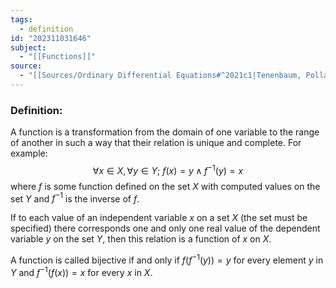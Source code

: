 ```yaml
---
tags:
  - definition
id: "202311031646"
subject:
  - "[[Functions]]"
source:
  - "[[Sources/Ordinary Differential Equations#^2021c1|Tenenbaum, Pollard]]"
---
```

### Definition:
A function is a transformation from the domain of one variable to the range of another in such a way that their relation is unique and complete. For example:
$$ \forall x \in X, \forall y \in Y;\ f(x) = y \wedge f^{-1}(y) = x$$
where $f$ is some function defined on the set $X$ with computed values on the set $Y$ and $f^{-1}$ is the inverse of $f$.

If to each value of an independent variable $x$ on a set $X$ (the set must be specified) there corresponds one and only one real value of the dependent variable $y$ on the set $Y$, then this relation is a function of $x$ on $X$.

A function is called bijective if and only if $f(f^{-1}(y)) = y$ for every element $y$ in $Y$ and $f^{-1}(f(x)) = x$ for every $x$ in $X$.